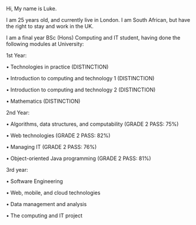 Hi, My name is Luke.

I am 25 years old, and currently live in London. I am South African, but have the right to stay and work in the UK.

I am a final year BSc (Hons) Computing and IT student, having done the following modules at University:

1st Year:

• Technologies in practice (DISTINCTION)

• Introduction to computing and technology 1 (DISTINCTION)

• Introduction to computing and technology 2 (DISTINCTION)

• Mathematics (DISTINCTION)

2nd Year:

• Algorithms, data structures, and computability (GRADE 2 PASS: 75%)

• Web technologies (GRADE 2 PASS: 82%)

• Managing IT (GRADE 2 PASS: 76%)

• Object-oriented Java programming (GRADE 2 PASS: 81%)

3rd year: 

• Software Engineering

• Web, mobile, and cloud technologies

• Data management and analysis

• The computing and IT project



<!---
LAWBowie/LAWBowie is a ✨ special ✨ repository because its `README.md` (this file) appears on your GitHub profile.
You can click the Preview link to take a look at your changes.
--->
